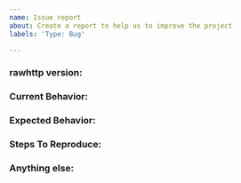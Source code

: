 ```yaml
---
name: Issue report
about: Create a report to help us to improve the project
labels: 'Type: Bug'

---
```


<!-- 
1. Please search to see if an issue already exists for the bug you encountered.
2. For support requests, FAQs or "How to" questions, please use the GitHub Discussions section instead - https://github.com/projectdiscovery/rawhttp/discussions or
3. Join our discord server at https://discord.gg/projectdiscovery and post the question on the #rawhttp channel.
-->

<!-- ISSUES MISSING IMPORTANT INFORMATION MAY BE CLOSED WITHOUT INVESTIGATION. -->

### rawhttp version:
<!-- You can find current version of rawhttp with "rawhttp -version" -->
<!-- We only accept issues that are reproducible on the latest version of rawhttp. -->
<!-- You can find the latest version of project at https://github.com/projectdiscovery/rawhttp/releases/ -->

### Current Behavior:
<!-- A concise description of what you're experiencing. -->

### Expected Behavior:
<!-- A concise description of what you expected to happen. -->

### Steps To Reproduce:
<!--
Example: steps to reproduce the behavior:
1. Run 'rawhttp ..'
2. See error...
-->


### Anything else:
<!-- Links? References? Screnshots? Anything that will give us more context about the issue that you are encountering! -->